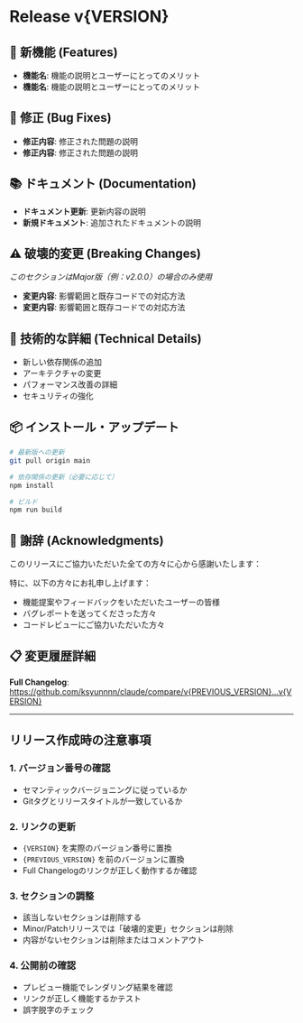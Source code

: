 # Release v{VERSION}

## 🎉 新機能 (Features)
<!-- 新しく追加された機能を記載 -->
- **機能名**: 機能の説明とユーザーにとってのメリット
- **機能名**: 機能の説明とユーザーにとってのメリット

## 🔧 修正 (Bug Fixes)
<!-- バグ修正やパフォーマンス改善を記載 -->
- **修正内容**: 修正された問題の説明
- **修正内容**: 修正された問題の説明

## 📚 ドキュメント (Documentation)
<!-- ドキュメントの更新や追加を記載 -->
- **ドキュメント更新**: 更新内容の説明
- **新規ドキュメント**: 追加されたドキュメントの説明

## ⚠️ 破壊的変更 (Breaking Changes)
<!-- Major版リリース時のみ、後方互換性のない変更を記載 -->
*このセクションはMajor版（例：v2.0.0）の場合のみ使用*

- **変更内容**: 影響範囲と既存コードでの対応方法
- **変更内容**: 影響範囲と既存コードでの対応方法

## 🔗 技術的な詳細 (Technical Details)
<!-- 開発者向けの技術的な変更点を記載 -->
- 新しい依存関係の追加
- アーキテクチャの変更
- パフォーマンス改善の詳細
- セキュリティの強化

## 📦 インストール・アップデート
```bash
# 最新版への更新
git pull origin main

# 依存関係の更新（必要に応じて）
npm install

# ビルド
npm run build
```

## 🙏 謝辞 (Acknowledgments)
このリリースにご協力いただいた全ての方々に心から感謝いたします：

<!-- 
コントリビューターがいる場合は @username で言及
- @username - 機能追加への貢献
- @username - バグレポートと修正案
-->

特に、以下の方々にお礼申し上げます：
- 機能提案やフィードバックをいただいたユーザーの皆様
- バグレポートを送ってくださった方々
- コードレビューにご協力いただいた方々

## 📋 変更履歴詳細
**Full Changelog**: https://github.com/ksyunnnn/claude/compare/v{PREVIOUS_VERSION}...v{VERSION}

---

## リリース作成時の注意事項

### 1. バージョン番号の確認
- セマンティックバージョニングに従っているか
- Gitタグとリリースタイトルが一致しているか

### 2. リンクの更新
- `{VERSION}` を実際のバージョン番号に置換
- `{PREVIOUS_VERSION}` を前のバージョンに置換
- Full Changelogのリンクが正しく動作するか確認

### 3. セクションの調整
- 該当しないセクションは削除する
- Minor/Patchリリースでは「破壊的変更」セクションは削除
- 内容がないセクションは削除またはコメントアウト

### 4. 公開前の確認
- プレビュー機能でレンダリング結果を確認
- リンクが正しく機能するかテスト
- 誤字脱字のチェック